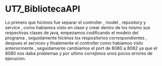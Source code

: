 # UT7_BibliotecaAPI

Lo primero que hicimos fue separar el controller , model , repository y service , como habiamos visto en clase y crear dentro de los mismo sus respectivas clases de java, empezamos codificando el modelo del programa , seguidamente hicimos los respositorios correspondientes , despues el services y finalemente el controller como habiamos visto anteriormente , seguidamente cambiamos el port de 8080 a 8082 ya que el 8080 nos daba problemas y por ultimo correjimos unos pocos errores de ejecucion.